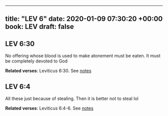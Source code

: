 
---
title: "LEV 6"
date: 2020-01-09 07:30:20 +00:00
book: LEV
draft: false
---

## LEV 6:30

No offering whose blood is used to make atonement must be eaten. It must be completely devoted to God

**Related verses**: Leviticus 6:30. See [notes](https://my.bible.com/notes/3337818904764081066)


## LEV 6:4

All these just because of stealing. Then it is better not to steal lol

**Related verses**: Leviticus 6:4-6. See [notes](https://my.bible.com/notes/3337813350071133059)

